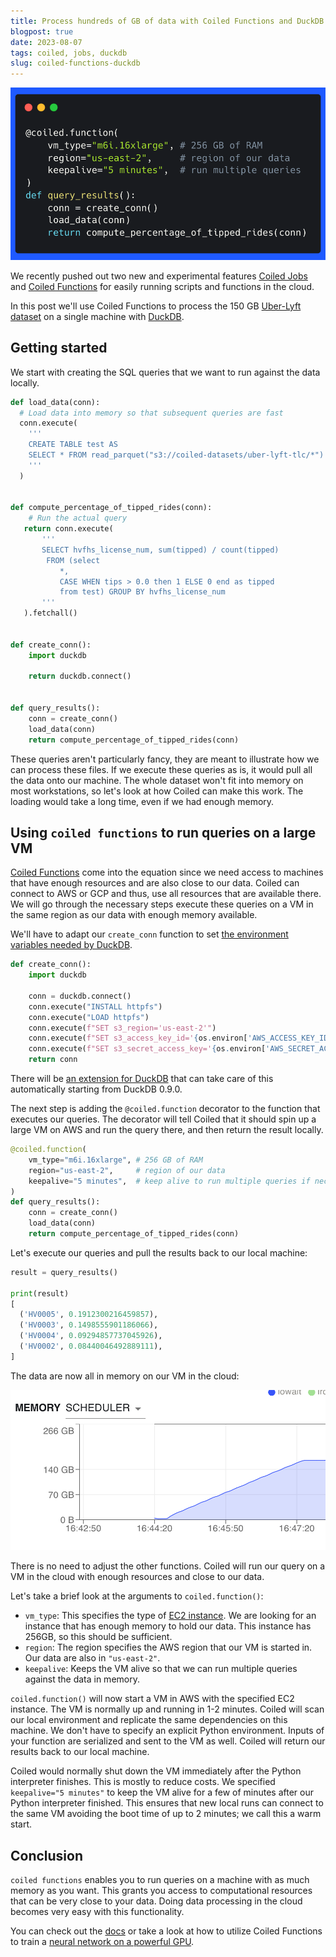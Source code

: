 ```yaml
---
title: Process hundreds of GB of data with Coiled Functions and DuckDB
blogpost: true
date: 2023-08-07
tags: coiled, jobs, duckdb
slug: coiled-functions-duckdb
---
```


![](../images/duckdb-coiled-functions.png)

We recently pushed out two new and experimental features [Coiled Jobs](https://docs.coiled.io/user_guide/labs/jobs.html)
and [Coiled Functions](https://docs.coiled.io/user_guide/labs/run.html)
for easily running scripts and functions in the cloud.

In this post we'll use Coiled Functions to process the 150 GB [Uber-Lyft dataset](https://www.nyc.gov/site/tlc/about/tlc-trip-record-data.page) 
on a single machine with [DuckDB](https://duckdb.org).

## Getting started

We start with creating the SQL queries that we want to run against the data locally. 

```python
def load_data(conn):
  # Load data into memory so that subsequent queries are fast
  conn.execute(
    '''
    CREATE TABLE test AS 
    SELECT * FROM read_parquet("s3://coiled-datasets/uber-lyft-tlc/*")
    '''
  )


def compute_percentage_of_tipped_rides(conn):
    # Run the actual query
   return conn.execute(
       '''
       SELECT hvfhs_license_num, sum(tipped) / count(tipped)
        FROM (select 
           *,  
           CASE WHEN tips > 0.0 then 1 ELSE 0 end as tipped
           from test) GROUP BY hvfhs_license_num
       '''
   ).fetchall()


def create_conn():
    import duckdb

    return duckdb.connect()


def query_results():
    conn = create_conn()
    load_data(conn)
    return compute_percentage_of_tipped_rides(conn)

```

These queries aren't particularly fancy, they are meant to illustrate how we can process these
files. If we execute these queries as is, it would pull all the data onto our machine. The whole
dataset won't fit into memory on most workstations, so let's look at how Coiled can make this work. The loading
would take a long time, even if we had enough memory.

## Using ``coiled functions`` to run queries on a large VM

[Coiled Functions](https://docs.coiled.io/user_guide/labs/run.html) come into the equation since we 
need access to machines that have enough resources and are also close to our data. 
Coiled can connect to AWS or GCP and thus, use all resources that are available there.
We will go through the necessary steps execute these queries on a VM in the same region as our data
with enough memory available.

We'll have to adapt our ``create_conn`` function to set 
[the environment variables needed by DuckDB](https://duckdb.org/docs/guides/import/s3_import.html).

```python
def create_conn():
    import duckdb
    
    conn = duckdb.connect()
    conn.execute("INSTALL httpfs")
    conn.execute("LOAD httpfs")
    conn.execute(f"SET s3_region='us-east-2'")
    conn.execute(f"SET s3_access_key_id='{os.environ['AWS_ACCESS_KEY_ID']}'")
    conn.execute(f"SET s3_secret_access_key='{os.environ['AWS_SECRET_ACCESS_KEY']}'")
    return conn
```

There will be [an extension for DuckDB](https://github.com/duckdblabs/duckdb_aws) that can take 
care of this automatically starting from DuckDB 0.9.0.

The next step is adding the ``@coiled.function`` decorator to the function that executes our queries.
The decorator will tell Coiled that it should spin up a large VM on AWS and run the query there, and then return the result locally.

```python
@coiled.function(
    vm_type="m6i.16xlarge", # 256 GB of RAM
    region="us-east-2",     # region of our data
    keepalive="5 minutes",  # keep alive to run multiple queries if necessary
)
def query_results():
    conn = create_conn()
    load_data(conn)
    return compute_percentage_of_tipped_rides(conn)
```

Let's execute our queries and pull the results back to our local machine:

```python
result = query_results()

print(result)
[
  ('HV0005', 0.1912300216459857), 
  ('HV0003', 0.1498555901186066), 
  ('HV0004', 0.09294857737045926), 
  ('HV0002', 0.08440046492889111),
]
```

The data are now all in memory on our VM in the cloud:

![](../images/coiled_run_duckdb_memory.png)

There is no need to adjust the other functions. Coiled will run our query on a VM in the cloud with
enough resources and close to our data.

Let's take a brief look at the arguments to ``coiled.function()``:

- ``vm_type``: This specifies the type of [EC2 instance](https://aws.amazon.com/ec2/instance-types/).
  We are looking for an instance that has enough memory to hold our data. This instance has 256GB,
  so this should be sufficient.
- ``region``: The region specifies the AWS region that our VM is started in. Our data are also in
  ``"us-east-2"``.
- ``keepalive``: Keeps the VM alive so that we can run multiple queries against the data in memory.

``coiled.function()`` will now start a VM in AWS with the specified EC2 instance. The VM is normally up
and running in 1-2 minutes. Coiled will scan our local environment and replicate the same 
dependencies on this machine. We don't have to specify an explicit Python environment. Inputs of 
your function are serialized and sent to the VM
as well. Coiled will return our results back to our local machine.

Coiled would normally shut down the VM immediately after the Python interpreter finishes. This is mostly to
reduce costs. We specified
``keepalive="5 minutes"`` to keep the VM alive for a few of minutes after our Python interpreter
finished. This ensures that new local runs can connect to the same VM avoiding
the boot time of up to 2 minutes; we call this a warm start.

## Conclusion

``coiled functions`` enables you to run queries on a machine with as much memory as you want.
This grants you access to computational resources that can be very close to your data. Doing
data processing in the cloud becomes very easy with this functionality.

You can check out the [docs](https://docs.coiled.io/user_guide/labs/functions.html) 
or take a look at how to utilize Coiled Functions to train
a [neural network on a powerful GPU](https://medium.com/coiled-hq/how-to-train-a-neural-network-on-a-gpu-in-the-cloud-with-coiled-functions-40fa9aca723b).
